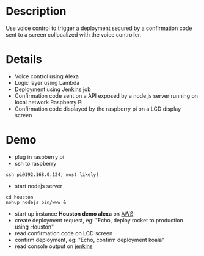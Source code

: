 # Description

Use voice control to trigger a deployment secured by a confirmation code sent to a screen collocalized with the voice controller.

# Details

- Voice control using Alexa
- Logic layer using Lambda
- Deployment using Jenkins job
- Confirmation code sent on a API exposed by a node.js server running on local network Raspberry Pi
- Confirmation code displayed by the raspberry pi on a LCD display screen

# Demo

- plug in raspberry pi
- ssh to raspberry 
```
ssh pi@192.168.0.124, most likely)
```
- start nodejs server
```
cd houston
nohup nodejs bin/www &
```
- start up instance **Houston demo alexa** on [AWS](https://ap-southeast-2.console.aws.amazon.com/ec2/v2/home?region=ap-southeast-2#Instances:sort=instanceId)
- create deployment request, eg:
"Echo, deploy rocket to production using Houston"
- read confirmation code on LCD screen
- confirm deployment, eg:
"Echo, confirm deployment koala"
- read console output on [jenkins](http://ec2-13-55-186-2.ap-southeast-2.compute.amazonaws.com/job/Deploying%20application/)
